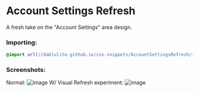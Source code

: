 # Account Settings Refresh
A fresh take on the "Account Settings" area design.

### Importing:
```css
@import url(//dablulite.github.io/css-snippets/AccountSettingsRefresh/import.css);
```

### Screenshots:
Normal:
![image](https://github.com/user-attachments/assets/8c8515a7-06e9-42aa-b96f-dca8377c6622)
W/ Visual Refresh experiment:
![image](https://github.com/user-attachments/assets/2c66da63-0b31-4906-be9d-d62d2a629541)
